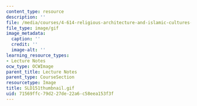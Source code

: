 ```yaml
---
content_type: resource
description: ''
file: /media/courses/4-614-religious-architecture-and-islamic-cultures-fall-2002/71569ffc79d227de22a6c58eea153f3f_SLD151thumbnail.gif
file_type: image/gif
image_metadata:
  caption: ''
  credit: ''
  image-alt: ''
learning_resource_types:
- Lecture Notes
ocw_type: OCWImage
parent_title: Lecture Notes
parent_type: CourseSection
resourcetype: Image
title: SLD151thumbnail.gif
uid: 71569ffc-79d2-27de-22a6-c58eea153f3f
---
```

